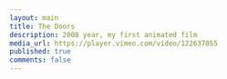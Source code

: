 ```yaml
---
layout: main
title: The Doors
description: 2008 year, my first animated film
media_url: https://player.vimeo.com/video/122637055
published: true
comments: false
---
```

